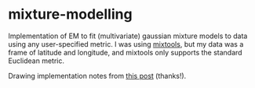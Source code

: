 mixture-modelling
=================

Implementation of EM to fit (multivariate) gaussian mixture models to data using any user-specified metric. I was using [mixtools](https://cran.r-project.org/web/packages/mixtools/index.html), but my data was a frame of latitude and longitude, and mixtools only supports the standard Euclidean metric.

Drawing implementation notes from [this post](https://tinyheero.github.io/2016/01/03/gmm-em.html) (thanks!).
